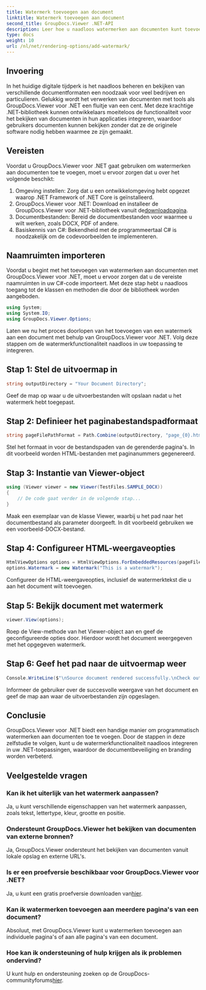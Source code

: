 ```yaml
---
title: Watermerk toevoegen aan document
linktitle: Watermerk toevoegen aan document
second_title: GroupDocs.Viewer .NET-API
description: Leer hoe u naadloos watermerken aan documenten kunt toevoegen met GroupDocs.Viewer voor .NET. Verbeter de documentbeveiliging en branding met deze eenvoudig te volgen tutorial.
type: docs
weight: 10
url: /nl/net/rendering-options/add-watermark/
---
```

## Invoering
In het huidige digitale tijdperk is het naadloos beheren en bekijken van verschillende documentformaten een noodzaak voor veel bedrijven en particulieren. Gelukkig wordt het verwerken van documenten met tools als GroupDocs.Viewer voor .NET een fluitje van een cent. Met deze krachtige .NET-bibliotheek kunnen ontwikkelaars moeiteloos de functionaliteit voor het bekijken van documenten in hun applicaties integreren, waardoor gebruikers documenten kunnen bekijken zonder dat ze de originele software nodig hebben waarmee ze zijn gemaakt.
## Vereisten
Voordat u GroupDocs.Viewer voor .NET gaat gebruiken om watermerken aan documenten toe te voegen, moet u ervoor zorgen dat u over het volgende beschikt:
1. Omgeving instellen: Zorg dat u een ontwikkelomgeving hebt opgezet waarop .NET Framework of .NET Core is geïnstalleerd.
2.  GroupDocs.Viewer voor .NET: Download en installeer de GroupDocs.Viewer voor .NET-bibliotheek vanuit de[downloadpagina](https://releases.groupdocs.com/viewer/net/).
3. Documentbestanden: Bereid de documentbestanden voor waarmee u wilt werken, zoals DOCX, PDF of andere.
4. Basiskennis van C#: Bekendheid met de programmeertaal C# is noodzakelijk om de codevoorbeelden te implementeren.

## Naamruimten importeren
Voordat u begint met het toevoegen van watermerken aan documenten met GroupDocs.Viewer voor .NET, moet u ervoor zorgen dat u de vereiste naamruimten in uw C#-code importeert. Met deze stap hebt u naadloos toegang tot de klassen en methoden die door de bibliotheek worden aangeboden.

```csharp
using System;
using System.IO;
using GroupDocs.Viewer.Options;
```

Laten we nu het proces doorlopen van het toevoegen van een watermerk aan een document met behulp van GroupDocs.Viewer voor .NET. Volg deze stappen om de watermerkfunctionaliteit naadloos in uw toepassing te integreren.
## Stap 1: Stel de uitvoermap in
```csharp
string outputDirectory = "Your Document Directory";
```
Geef de map op waar u de uitvoerbestanden wilt opslaan nadat u het watermerk hebt toegepast.
## Stap 2: Definieer het paginabestandspadformaat
```csharp
string pageFilePathFormat = Path.Combine(outputDirectory, "page_{0}.html");
```
Stel het formaat in voor de bestandspaden van de gerenderde pagina's. In dit voorbeeld worden HTML-bestanden met paginanummers gegenereerd.
## Stap 3: Instantie van Viewer-object
```csharp
using (Viewer viewer = new Viewer(TestFiles.SAMPLE_DOCX))
{
    // De code gaat verder in de volgende stap...
}
```
Maak een exemplaar van de klasse Viewer, waarbij u het pad naar het documentbestand als parameter doorgeeft. In dit voorbeeld gebruiken we een voorbeeld-DOCX-bestand.
## Stap 4: Configureer HTML-weergaveopties
```csharp
HtmlViewOptions options = HtmlViewOptions.ForEmbeddedResources(pageFilePathFormat);
options.Watermark = new Watermark("This is a watermark");
```
Configureer de HTML-weergaveopties, inclusief de watermerktekst die u aan het document wilt toevoegen.
## Stap 5: Bekijk document met watermerk
```csharp
viewer.View(options);
```
Roep de View-methode van het Viewer-object aan en geef de geconfigureerde opties door. Hierdoor wordt het document weergegeven met het opgegeven watermerk.
## Stap 6: Geef het pad naar de uitvoermap weer
```csharp
Console.WriteLine($"\nSource document rendered successfully.\nCheck output in {outputDirectory}.");
```
Informeer de gebruiker over de succesvolle weergave van het document en geef de map aan waar de uitvoerbestanden zijn opgeslagen.

## Conclusie
GroupDocs.Viewer voor .NET biedt een handige manier om programmatisch watermerken aan documenten toe te voegen. Door de stappen in deze zelfstudie te volgen, kunt u de watermerkfunctionaliteit naadloos integreren in uw .NET-toepassingen, waardoor de documentbeveiliging en branding worden verbeterd.
## Veelgestelde vragen
### Kan ik het uiterlijk van het watermerk aanpassen?
Ja, u kunt verschillende eigenschappen van het watermerk aanpassen, zoals tekst, lettertype, kleur, grootte en positie.
### Ondersteunt GroupDocs.Viewer het bekijken van documenten van externe bronnen?
Ja, GroupDocs.Viewer ondersteunt het bekijken van documenten vanuit lokale opslag en externe URL's.
### Is er een proefversie beschikbaar voor GroupDocs.Viewer voor .NET?
Ja, u kunt een gratis proefversie downloaden van[hier](https://releases.groupdocs.com/).
### Kan ik watermerken toevoegen aan meerdere pagina's van een document?
Absoluut, met GroupDocs.Viewer kunt u watermerken toevoegen aan individuele pagina's of aan alle pagina's van een document.
### Hoe kan ik ondersteuning of hulp krijgen als ik problemen ondervind?
 U kunt hulp en ondersteuning zoeken op de GroupDocs-communityforums[hier](https://forum.groupdocs.com/c/viewer/9).
